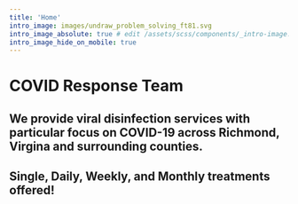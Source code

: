 ```yaml
---
title: 'Home'
intro_image: images/undraw_problem_solving_ft81.svg
intro_image_absolute: true # edit /assets/scss/components/_intro-image.scss for full control
intro_image_hide_on_mobile: true
---
```


# COVID Response Team

## We provide viral disinfection services with particular focus on COVID-19 across Richmond, Virgina and surrounding counties.

## Single, Daily, Weekly, and Monthly treatments offered!
